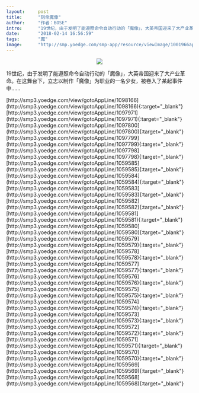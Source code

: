 ```yaml
---
layout:     post
title:      "刻命魔像"
author:     "作者：BOSE"
intro:      "19世纪，由于发明了能遵照命令自动行动的「魔像」，大英帝国迎来了大产业革命。在这舞台下，立志以制作「魔像」为职业的一名少女，被卷入了某起事件中……"
date:       "2018-02-14 16:56:59"
tags:       "魔"
image:      "http://smp.yoedge.com/smp-app/resource/viewImage/1001966appline.png"
---
```

<div style="text-align: center">
<p><img src="http://smp.yoedge.com/smp-app/resource/viewImage/1001966appline.png"/></p>
</div>
<p class="post-meta">
<span>19世纪，由于发明了能遵照命令自动行动的「魔像」，大英帝国迎来了大产业革命。在这舞台下，立志以制作「魔像」为职业的一名少女，被卷入了某起事件中……</span>
</p>
[http://smp3.yoedge.com/view/gotoAppLine/1098166](http://smp3.yoedge.com/view/gotoAppLine/1098166){:target="_blank"}
[http://smp3.yoedge.com/view/gotoAppLine/1097971](http://smp3.yoedge.com/view/gotoAppLine/1097971){:target="_blank"}
[http://smp3.yoedge.com/view/gotoAppLine/1097800](http://smp3.yoedge.com/view/gotoAppLine/1097800){:target="_blank"}
[http://smp3.yoedge.com/view/gotoAppLine/1097799](http://smp3.yoedge.com/view/gotoAppLine/1097799){:target="_blank"}
[http://smp3.yoedge.com/view/gotoAppLine/1097798](http://smp3.yoedge.com/view/gotoAppLine/1097798){:target="_blank"}
[http://smp3.yoedge.com/view/gotoAppLine/1059585](http://smp3.yoedge.com/view/gotoAppLine/1059585){:target="_blank"}
[http://smp3.yoedge.com/view/gotoAppLine/1059584](http://smp3.yoedge.com/view/gotoAppLine/1059584){:target="_blank"}
[http://smp3.yoedge.com/view/gotoAppLine/1059583](http://smp3.yoedge.com/view/gotoAppLine/1059583){:target="_blank"}
[http://smp3.yoedge.com/view/gotoAppLine/1059582](http://smp3.yoedge.com/view/gotoAppLine/1059582){:target="_blank"}
[http://smp3.yoedge.com/view/gotoAppLine/1059581](http://smp3.yoedge.com/view/gotoAppLine/1059581){:target="_blank"}
[http://smp3.yoedge.com/view/gotoAppLine/1059580](http://smp3.yoedge.com/view/gotoAppLine/1059580){:target="_blank"}
[http://smp3.yoedge.com/view/gotoAppLine/1059579](http://smp3.yoedge.com/view/gotoAppLine/1059579){:target="_blank"}
[http://smp3.yoedge.com/view/gotoAppLine/1059578](http://smp3.yoedge.com/view/gotoAppLine/1059578){:target="_blank"}
[http://smp3.yoedge.com/view/gotoAppLine/1059577](http://smp3.yoedge.com/view/gotoAppLine/1059577){:target="_blank"}
[http://smp3.yoedge.com/view/gotoAppLine/1059576](http://smp3.yoedge.com/view/gotoAppLine/1059576){:target="_blank"}
[http://smp3.yoedge.com/view/gotoAppLine/1059575](http://smp3.yoedge.com/view/gotoAppLine/1059575){:target="_blank"}
[http://smp3.yoedge.com/view/gotoAppLine/1059574](http://smp3.yoedge.com/view/gotoAppLine/1059574){:target="_blank"}
[http://smp3.yoedge.com/view/gotoAppLine/1059573](http://smp3.yoedge.com/view/gotoAppLine/1059573){:target="_blank"}
[http://smp3.yoedge.com/view/gotoAppLine/1059572](http://smp3.yoedge.com/view/gotoAppLine/1059572){:target="_blank"}
[http://smp3.yoedge.com/view/gotoAppLine/1059571](http://smp3.yoedge.com/view/gotoAppLine/1059571){:target="_blank"}
[http://smp3.yoedge.com/view/gotoAppLine/1059570](http://smp3.yoedge.com/view/gotoAppLine/1059570){:target="_blank"}
[http://smp3.yoedge.com/view/gotoAppLine/1059569](http://smp3.yoedge.com/view/gotoAppLine/1059569){:target="_blank"}
[http://smp3.yoedge.com/view/gotoAppLine/1059568](http://smp3.yoedge.com/view/gotoAppLine/1059568){:target="_blank"}


